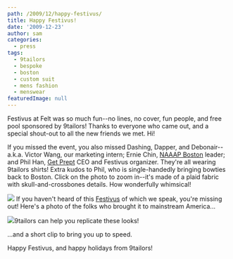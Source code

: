 ```yaml
---
path: /2009/12/happy-festivus/
title: Happy Festivus!
date: '2009-12-23'
author: sam
categories:
  - press
tags:
  - 9tailors
  - bespoke
  - boston
  - custom suit
  - mens fashion
  - menswear
featuredImage: null
---
```

Festivus at Felt was so much fun--no lines, no cover, fun people, and free pool sponsored by 9tailors! Thanks to everyone who came out, and a special shout-out to all the new friends we met. Hi!

If you missed the event, you also missed Dashing, Dapper, and Debonair\--a.k.a. Victor Wang, our marketing intern; Ernie Chin, [NAAAP Boston](http://www.naaapboston.org/) leader; and Phil Han, [Get Prept](http://getprept.com/) CEO and Festivus organizer. They're all wearing 9tailors shirts! Extra kudos to Phil, who is single-handedly bringing bowties back to Boston. Click on the photo to zoom in--it's made of a plaid fabric with skull-and-crossbones details. How wonderfully whimsical!

[![](http://3.bp.blogspot.com/_yOaUraHBaMI/SzHCuPwbpjI/AAAAAAAAAAs/Tojkh44zfcU/s400/IMG_0851.JPG)](http://3.bp.blogspot.com/_yOaUraHBaMI/SzHCuPwbpjI/AAAAAAAAAAs/Tojkh44zfcU/s1600-h/IMG_0851.JPG)
If you haven't heard of this [Festivus](http://festivusweb.com/) of which we speak, you're missing out! Here's a photo of the folks who brought it to mainstream America...

[![](http://www.accsoft.com.au/~quantum/images/SEINCAST47.JPG)](http://www.accsoft.com.au/~quantum/images/SEINCAST47.JPG)9tailors can help you replicate these looks!

...and a short clip to bring you up to speed.

Happy Festivus, and happy holidays from 9tailors!